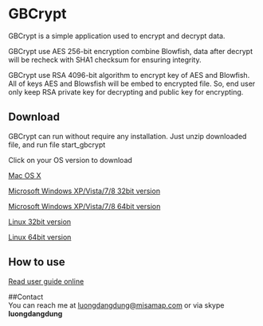 # GBCrypt
GBCrypt is a simple application used to encrypt and decrypt data.  

GBCrypt use AES 256-bit encryption combine Blowfish, data after decrypt will be recheck with SHA1 checksum for ensuring integrity.   

GBCrypt use RSA 4096-bit algorithm to encrypt key of AES and Blowfish. All of keys AES and Blowsfish will be embed to encrypted file. So, end user only keep RSA private key for decrypting and public key for encrypting.  

## Download  
GBCrypt can run without require any installation. Just unzip downloaded file, and run file start_gbcrypt  

Click on your OS version to download

[Mac OS X](https://googledrive.com/host/0B2GQhZjN0aqRUUxib3Z4SHpsM1U/gbcrypt_mac_64bit.zip) 

[Microsoft Windows XP/Vista/7/8 32bit version](https://googledrive.com/host/0B2GQhZjN0aqRUUxib3Z4SHpsM1U/gbcrypt_windows_32bit.zip)  

[Microsoft Windows XP/Vista/7/8 64bit version](https://googledrive.com/host/0B2GQhZjN0aqRUUxib3Z4SHpsM1U/gbcrypt_windows_64bit.zip)  

[Linux 32bit version](https://googledrive.com/host/0B2GQhZjN0aqRUUxib3Z4SHpsM1U/gbcrypt_linux_32bit.zip)  

[Linux 64bit version](https://googledrive.com/host/0B2GQhZjN0aqRUUxib3Z4SHpsM1U/gbcrypt_linux_64bit.zip)  


## How to use  
[Read user guide online](https://docs.google.com/document/d/1oTHg9dCe3Thh93-wDWYzX7AGd5cxd8x9Lei_-sEq2TA/edit?usp=sharing)  

##Contact  
You can reach me at luongdangdung@misamap.com
or via skype **luongdangdung**

